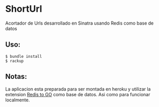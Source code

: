 ShortUrl
========

Acortador de Urls desarrollado en Sinatra usando Redis como base de datos


Uso:
----

	$ bundle install
	$ rackup

Notas:
------

La aplicacion esta preparada para ser montada en heroku y utilizar la extension [Redis to GO](https://elements.heroku.com/addons/redistogo) como base de datos. Asi como para funcionar localmente.

